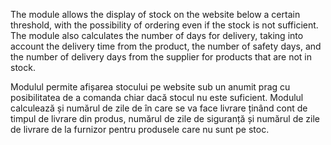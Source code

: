 The module allows the display of stock on the website below a certain threshold, with the possibility of ordering even
if the stock is not sufficient. The module also calculates the number of days for delivery, taking into account the
delivery time from the product, the number of safety days, and the number of delivery days from the supplier for
products that are not in stock.

Modulul permite afișarea stocului pe website sub un anumit prag cu posibilitatea de a comanda chiar dacă stocul nu este
suficient. Modulul calculează și numărul de zile de în care se va face livrare ținând cont de timpul de livrare din
produs, numărul de zile de siguranță și numărul de zile de livrare de la furnizor pentru produsele care nu sunt pe stoc.

